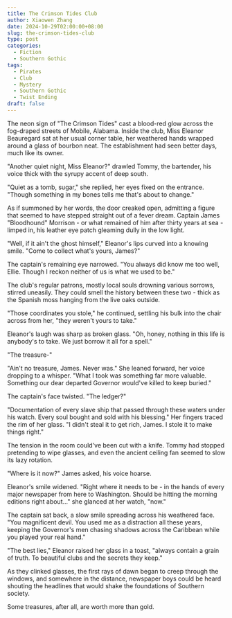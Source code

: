 ```yaml
---
title: The Crimson Tides Club
author: Xiaowen Zhang
date: 2024-10-29T02:00:00+08:00
slug: the-crimson-tides-club
type: post
categories:
  - Fiction
  - Southern Gothic
tags:
  - Pirates
  - Club
  - Mystery
  - Southern Gothic
  - Twist Ending
draft: false
---
```


The neon sign of "The Crimson Tides" cast a blood-red glow across the fog-draped streets of Mobile, Alabama. Inside the club, Miss Eleanor Beauregard sat at her usual corner table, her weathered hands wrapped around a glass of bourbon neat. The establishment had seen better days, much like its owner.

"Another quiet night, Miss Eleanor?" drawled Tommy, the bartender, his voice thick with the syrupy accent of deep south.

"Quiet as a tomb, sugar," she replied, her eyes fixed on the entrance. "Though something in my bones tells me that's about to change."

As if summoned by her words, the door creaked open, admitting a figure that seemed to have stepped straight out of a fever dream. Captain James "Bloodhound" Morrison - or what remained of him after thirty years at sea - limped in, his leather eye patch gleaming dully in the low light.

"Well, if it ain't the ghost himself," Eleanor's lips curved into a knowing smile. "Come to collect what's yours, James?"

The captain's remaining eye narrowed. "You always did know me too well, Ellie. Though I reckon neither of us is what we used to be."

The club's regular patrons, mostly local souls drowning various sorrows, stirred uneasily. They could smell the history between these two - thick as the Spanish moss hanging from the live oaks outside.

"Those coordinates you stole," he continued, settling his bulk into the chair across from her, "they weren't yours to take."

Eleanor's laugh was sharp as broken glass. "Oh, honey, nothing in this life is anybody's to take. We just borrow it all for a spell."

"The treasure-"

"Ain't no treasure, James. Never was." She leaned forward, her voice dropping to a whisper. "What I took was something far more valuable. Something our dear departed Governor would've killed to keep buried."

The captain's face twisted. "The ledger?"

"Documentation of every slave ship that passed through these waters under his watch. Every soul bought and sold with his blessing." Her fingers traced the rim of her glass. "I didn't steal it to get rich, James. I stole it to make things right."

The tension in the room could've been cut with a knife. Tommy had stopped pretending to wipe glasses, and even the ancient ceiling fan seemed to slow its lazy rotation.

"Where is it now?" James asked, his voice hoarse.

Eleanor's smile widened. "Right where it needs to be - in the hands of every major newspaper from here to Washington. Should be hitting the morning editions right about..." she glanced at her watch, "now."

The captain sat back, a slow smile spreading across his weathered face. "You magnificent devil. You used me as a distraction all these years, keeping the Governor's men chasing shadows across the Caribbean while you played your real hand."

"The best lies," Eleanor raised her glass in a toast, "always contain a grain of truth. To beautiful clubs and the secrets they keep."

As they clinked glasses, the first rays of dawn began to creep through the windows, and somewhere in the distance, newspaper boys could be heard shouting the headlines that would shake the foundations of Southern society.

Some treasures, after all, are worth more than gold.